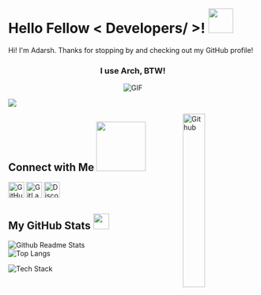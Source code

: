 <h1> Hello Fellow < Developers/ >! <img src="https://raw.githubusercontent.com/MartinHeinz/MartinHeinz/master/wave.gif" width=50px> </h1>

<p align='center'></p>

<div size='20px'>  
Hi! I'm Adarsh. Thanks for stopping by and checking out my GitHub profile!  
</div>

<h3 align="center"> I use Arch, BTW! </h3>

<p align="center">
  <img align="center" alt="GIF" src="https://static.apester.com/user-images/66/66990c9c68ef205ac02683b905a15dc5.gif"/>
</p>

![](https://komarev.com/ghpvc/?username=theCode-Breaker&color=1e1e2e&style=flat-square)

<img width="30%" align="right" alt="Github" src="https://raw.githubusercontent.com/onimur/.github/master/.resources/git-header.svg" />

<h2> Connect with Me <img src='https://raw.githubusercontent.com/ShahriarShafin/ShahriarShafin/main/Assets/handshake.gif' width="100px"> </h2>

<a href="https://github.com/adarsh-67r" target="_blank"><img src="https://simpleicons.org/icons/github.svg" width="32" height="32" alt="GitHub"/></a>
<a href="https://gitlab.com/adarsh-67r" target="_blank"><img src="https://simpleicons.org/icons/gitlab.svg" width="32" height="32" alt="GitLab"/></a>
<a href="https://discord.com/users/.adarsh_67" target="_blank"><img src="https://simpleicons.org/icons/discord.svg" width="32" height="32" alt="Discord"/></a>

<h2> My GitHub Stats <img src='https://media1.giphy.com/media/du3J3cXyzhj75IOgvA/giphy.gif?cid=ecf05e47x2g034i9pzwtzzsd3xgg2w9nr94t4tflbbgo3008&rid=giphy.gif' width='32px'> </h2>

![Github Readme Stats](https://github-readme-stats.vercel.app/api?username=adarsh-67r&show_icons=true?&theme=catppuccin_mocha)  
![Top Langs](https://github-readme-stats.vercel.app/api/top-langs/?username=adarsh-67r&layout=compact&theme=catppuccin_mocha)

![Tech Stack](https://github-readme-tech-stack.vercel.app/api/cards?title=Tech+Stack&align=center&lineCount=1&theme=catppuccin_mocha&bg=%231e1e2e&badge=%23181825&border=%236c7086&titleColor=%2394e2d5&line1=data%3Aimage%2Fsvg%2Bxml%3Bbase64%2CPHN2ZyB4bWxucz0iaHR0cDovL3d3dy53My5vcmcvMjAwMC9zdmciICB2aWV3Qm94PSIwIDAgNDggNDgiIHdpZHRoPSI0OHB4IiBoZWlnaHQ9IjQ4cHgiPjxwYXRoIGZpbGw9IiNFNjUxMDAiIGQ9Ik00MSw1SDdsMywzNGwxNCw0bDE0LTRMNDEsNUw0MSw1eiIvPjxwYXRoIGZpbGw9IiNGRjZEMDAiIGQ9Ik0yNCA4TDI0IDM5LjkgMzUuMiAzNi43IDM3LjcgOHoiLz48cGF0aCBmaWxsPSIjRkZGIiBkPSJNMjQsMjV2LTRoOC42bC0wLjcsMTEuNUwyNCwzNS4xdi00LjJsNC4xLTEuNGwwLjMtNC41SDI0eiBNMzIuOSwxN2wwLjMtNEgyNHY0SDMyLjl6Ii8%2BPHBhdGggZmlsbD0iI0VFRSIgZD0iTTI0LDMwLjl2NC4ybC03LjktMi42TDE1LjcsMjdoNGwwLjIsMi41TDI0LDMwLjl6IE0xOS4xLDE3SDI0di00aC05LjFsMC43LDEySDI0di00aC00LjZMMTkuMSwxN3oiLz48L3N2Zz4%3D%2CHTML%2C%3B)
